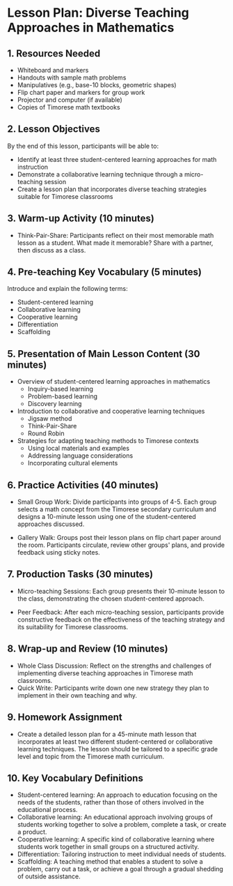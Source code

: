 # Lesson Plan: Diverse Teaching Approaches in Mathematics

## 1. Resources Needed

- Whiteboard and markers
- Handouts with sample math problems
- Manipulatives (e.g., base-10 blocks, geometric shapes)
- Flip chart paper and markers for group work
- Projector and computer (if available)
- Copies of Timorese math textbooks

## 2. Lesson Objectives

By the end of this lesson, participants will be able to:
- Identify at least three student-centered learning approaches for math instruction
- Demonstrate a collaborative learning technique through a micro-teaching session
- Create a lesson plan that incorporates diverse teaching strategies suitable for Timorese classrooms

## 3. Warm-up Activity (10 minutes)

- Think-Pair-Share: Participants reflect on their most memorable math lesson as a student. What made it memorable? Share with a partner, then discuss as a class.

## 4. Pre-teaching Key Vocabulary (5 minutes)

Introduce and explain the following terms:
- Student-centered learning
- Collaborative learning
- Cooperative learning
- Differentiation
- Scaffolding

## 5. Presentation of Main Lesson Content (30 minutes)

- Overview of student-centered learning approaches in mathematics
  - Inquiry-based learning
  - Problem-based learning
  - Discovery learning
- Introduction to collaborative and cooperative learning techniques
  - Jigsaw method
  - Think-Pair-Share
  - Round Robin
- Strategies for adapting teaching methods to Timorese contexts
  - Using local materials and examples
  - Addressing language considerations
  - Incorporating cultural elements

## 6. Practice Activities (40 minutes)

- Small Group Work: Divide participants into groups of 4-5. Each group selects a math concept from the Timorese secondary curriculum and designs a 10-minute lesson using one of the student-centered approaches discussed.

- Gallery Walk: Groups post their lesson plans on flip chart paper around the room. Participants circulate, review other groups' plans, and provide feedback using sticky notes.

## 7. Production Tasks (30 minutes)

- Micro-teaching Sessions: Each group presents their 10-minute lesson to the class, demonstrating the chosen student-centered approach.

- Peer Feedback: After each micro-teaching session, participants provide constructive feedback on the effectiveness of the teaching strategy and its suitability for Timorese classrooms.

## 8. Wrap-up and Review (10 minutes)

- Whole Class Discussion: Reflect on the strengths and challenges of implementing diverse teaching approaches in Timorese math classrooms.
- Quick Write: Participants write down one new strategy they plan to implement in their own teaching and why.

## 9. Homework Assignment

- Create a detailed lesson plan for a 45-minute math lesson that incorporates at least two different student-centered or collaborative learning techniques. The lesson should be tailored to a specific grade level and topic from the Timorese math curriculum.

## 10. Key Vocabulary Definitions

- Student-centered learning: An approach to education focusing on the needs of the students, rather than those of others involved in the educational process.
- Collaborative learning: An educational approach involving groups of students working together to solve a problem, complete a task, or create a product.
- Cooperative learning: A specific kind of collaborative learning where students work together in small groups on a structured activity.
- Differentiation: Tailoring instruction to meet individual needs of students.
- Scaffolding: A teaching method that enables a student to solve a problem, carry out a task, or achieve a goal through a gradual shedding of outside assistance.